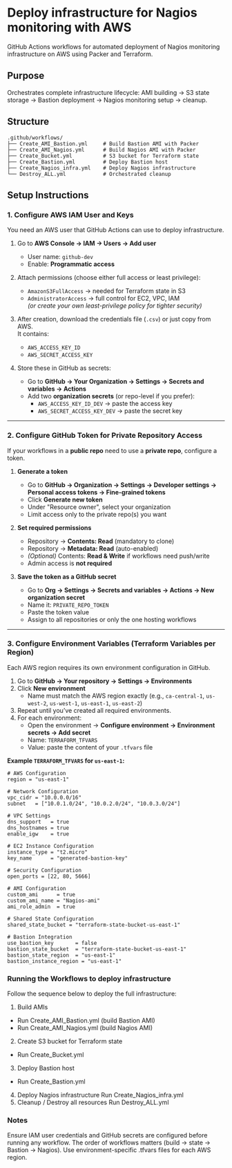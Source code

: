 # Deploy infrastructure for Nagios monitoring with AWS

GitHub Actions workflows for automated deployment of Nagios monitoring infrastructure on AWS using Packer and Terraform.

## Purpose
Orchestrates complete infrastructure lifecycle: AMI building → S3 state storage → Bastion deployment → Nagios monitoring setup → cleanup.

## Structure
```
.github/workflows/
├── Create_AMI_Bastion.yml     # Build Bastion AMI with Packer
├── Create_AMI_Nagios.yml      # Build Nagios AMI with Packer  
├── Create_Bucket.yml          # S3 bucket for Terraform state
├── Create_Bastion.yml         # Deploy Bastion host
├── Create_Nagios_infra.yml    # Deploy Nagios infrastructure
└── Destroy_ALL.yml            # Orchestrated cleanup
```


## Setup Instructions

### 1. Configure AWS IAM User and Keys
You need an AWS user that GitHub Actions can use to deploy infrastructure.

1. Go to **AWS Console → IAM → Users → Add user**  
   - User name: `github-dev`  
   - Enable: **Programmatic access**  

2. Attach permissions (choose either full access or least privilege):  
   - `AmazonS3FullAccess` → needed for Terraform state in S3  
   - `AdministratorAccess` → full control for EC2, VPC, IAM  
     *(or create your own least-privilege policy for tighter security)*  

3. After creation, download the credentials file (`.csv`) or just copy from AWS.  
   It contains:  
   - `AWS_ACCESS_KEY_ID`  
   - `AWS_SECRET_ACCESS_KEY`

4. Store these in GitHub as secrets:  
   - Go to **GitHub → Your Organization → Settings → Secrets and variables → Actions**  
   - Add two **organization secrets** (or repo-level if you prefer):  
     - `AWS_ACCESS_KEY_ID_DEV` → paste the access key  
     - `AWS_SECRET_ACCESS_KEY_DEV` → paste the secret key  

---

### 2. Configure GitHub Token for Private Repository Access
If your workflows in a **public repo** need to use a **private repo**, configure a token.

1. **Generate a token**  
   - Go to **GitHub → Organization → Settings → Developer settings → Personal access tokens → Fine-grained tokens**  
   - Click **Generate new token**  
   - Under "Resource owner", select your organization  
   - Limit access only to the private repo(s) you want  

2. **Set required permissions**  
   - Repository → **Contents: Read** (mandatory to clone)  
   - Repository → **Metadata: Read** (auto-enabled)  
   - *(Optional)* Contents: **Read & Write** if workflows need push/write  
   - Admin access is **not required**  

3. **Save the token as a GitHub secret**  
   - Go to **Org → Settings → Secrets and variables → Actions → New organization secret**  
   - Name it: `PRIVATE_REPO_TOKEN`  
   - Paste the token value  
   - Assign to all repositories or only the one hosting workflows  

---

### 3. Configure Environment Variables (Terraform Variables per Region)
Each AWS region requires its own environment configuration in GitHub.

1. Go to **GitHub → Your repository → Settings → Environments**  
2. Click **New environment**  
   - Name must match the AWS region exactly (e.g., `ca-central-1`, `us-west-2`, `us-west-1`, `us-east-1`, `us-east-2`)  
3. Repeat until you’ve created all required environments.  
4. For each environment:  
   - Open the environment → **Configure environment → Environment secrets → Add secret**  
   - Name: `TERRAFORM_TFVARS`  
   - Value: paste the content of your `.tfvars` file  

**Example `TERRAFORM_TFVARS` for `us-east-1`:**
```hcl
# AWS Configuration
region = "us-east-1"

# Network Configuration
vpc_cidr = "10.0.0.0/16"
subnet   = ["10.0.1.0/24", "10.0.2.0/24", "10.0.3.0/24"]

# VPC Settings
dns_support   = true
dns_hostnames = true
enable_igw    = true

# EC2 Instance Configuration
instance_type = "t2.micro"
key_name      = "generated-bastion-key"

# Security Configuration
open_ports = [22, 80, 5666]

# AMI Configuration
custom_ami      = true
custom_ami_name = "Nagios-ami"
ami_role_admin  = true

# Shared State Configuration
shared_state_bucket = "terraform-state-bucket-us-east-1"

# Bastion Integration
use_bastion_key       = false
bastion_state_bucket  = "terraform-state-bucket-us-east-1"
bastion_state_region  = "us-east-1"
bastion_instance_region = "us-east-1"
```

### Running the Workflows to deploy infrastructure
Follow the sequence below to deploy the full infrastructure:
1. Build AMIs
- Run Create_AMI_Bastion.yml (build Bastion AMI)
- Run Create_AMI_Nagios.yml (build Nagios AMI)
2. Create S3 bucket for Terraform state
- Run Create_Bucket.yml
3. Deploy Bastion host
- Run Create_Bastion.yml
4. Deploy Nagios infrastructure
Run Create_Nagios_infra.yml
5. Cleanup / Destroy all resources
Run Destroy_ALL.yml

### Notes
Ensure IAM user credentials and GitHub secrets are configured before running any workflow.
The order of workflows matters (build → state → Bastion → Nagios).
Use environment-specific .tfvars files for each AWS region.
